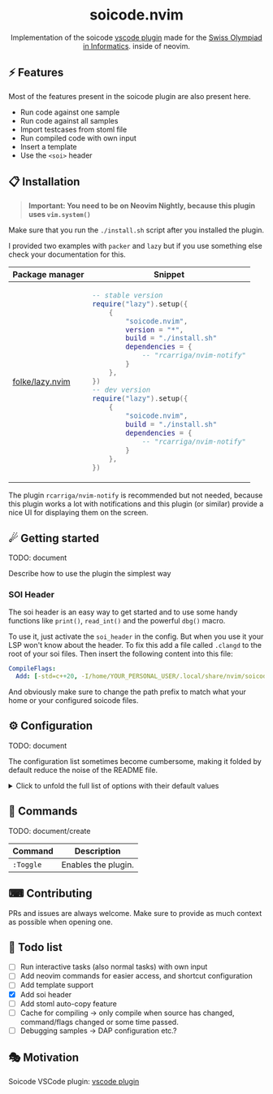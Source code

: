 <p align="center">
  <h1 align="center">soicode.nvim</h2>
</p>

<p align="center">
  Implementation of the soicode
  <a href="https://marketplace.visualstudio.com/items?itemName=swissolyinfo.soicode">vscode plugin</a>
made for the <a href="https://soi.ch">Swiss Olympiad in Informatics</a>.
inside of neovim.
</p>

## ⚡️ Features

Most of the features present in the soicode plugin are also present here.

- Run code against one sample
- Run code against all samples
- Import testcases from stoml file
- Run compiled code with own input
- Insert a template
- Use the `<soi>` header

## 📋 Installation

> **Important: You need to be on Neovim Nightly, because this plugin uses `vim.system()`**

Make sure that you run the `./install.sh` script after you installed the plugin.

I provided two examples with `packer` and `lazy` but if you use something else
check your documentation for this.

<div>
<table>
<thead>
<tr>
<th>Package manager</th>
<th>Snippet</th>
</tr>
</thead>
<tbody>
<tr>
<td>

[folke/lazy.nvim](https://github.com/folke/lazy.nvim)

</td>
<td>

```lua
-- stable version
require("lazy").setup({
    {
        "soicode.nvim",
        version = "*",
        build = "./install.sh"
        dependencies = {
            -- "rcarriga/nvim-notify"
        }
    },
})
-- dev version
require("lazy").setup({
    {
        "soicode.nvim",
        build = "./install.sh"
        dependencies = {
            -- "rcarriga/nvim-notify"
        }
    },
})
```

</td>
</tr>
</tbody>
</table>
</div>

The plugin `rcarriga/nvim-notify` is recommended but not needed,
because this plugin works a lot with notifications and this plugin (or similar)
provide a nice UI for displaying them on the screen.

## ☄ Getting started

TODO: document

Describe how to use the plugin the simplest way

### SOI Header

The soi header is an easy way to get started and to use some handy functions
like `print()`, `read_int()` and the powerful `dbg()` macro.

To use it, just activate the `soi_header` in the config.
But when you use it your LSP won't know about the header.
To fix this add a file called `.clangd` to the root of your soi files.
Then insert the following content into this file:

```yaml
CompileFlags:
  Add: [-std=c++20, -I/home/YOUR_PERSONAL_USER/.local/share/nvim/soicode/soiheaders/bundle/soiheader]
```

And obviously make sure to change the path prefix to match what your home or your configured soicode files.

## ⚙ Configuration

TODO: document

The configuration list sometimes become cumbersome, making it folded by default reduce the noise of the README file.

<details>
<summary>Click to unfold the full list of options with their default values</summary>

> **Note**: The options are also available in Neovim by calling `:h soicode.options`

```lua
require("soicode").setup({
    -- you can copy the full list from lua/soicode/config.lua
})
```

</details>

## 🧰 Commands

TODO: document/create

| Command   | Description         |
| --------- | ------------------- |
| `:Toggle` | Enables the plugin. |

## ⌨ Contributing

PRs and issues are always welcome. Make sure to provide as much context as possible when opening one.

## 📝 Todo list

- [ ] Run interactive tasks (also normal tasks) with own input
- [ ] Add neovim commands for easier access, and shortcut configuration
- [ ] Add template support
- [x] Add soi header
- [ ] Add stoml auto-copy feature
- [ ] Cache for compiling -> only compile when source has changed, command/flags changed or some time passed.
- [ ] Debugging samples -> DAP configuration etc.?

## 🎭 Motivation

Soicode VSCode plugin:
[vscode plugin](https://marketplace.visualstudio.com/items?itemName=swissolyinfo.soicode)
